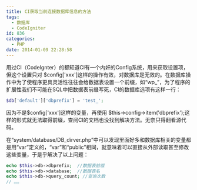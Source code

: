 ```yaml
---
title: CI获取当前连接数据库信息的方法
tags:
  - 数据库
  - CodeIgniter
id: 836
categories:
  - PHP
date: 2014-01-09 22:28:58
---
```


用过CI（CodeIgnter）的都知道CI有一个内奸的Config系统，用来获取设置项，但这个设置只对 $config['xxx']这样的操作有效，对数据库是无效的。在数据库操作中为了使程序更具灵活性往往会给数据表设置一个前缀，如“wp_”，为了程序的扩展性我们不可能在SQL中把数据表前缀写死，CI的数据库选项有这样一行：

```php
$db['default']['dbprefix'] = 'test_';
```

因为不是$config['xxx']这样的变量，再使用 $this->config->item('dbprefix');这样的形式就无法取得前缀，查阅CI的文档也没找到解决方法。无奈只得翻看源代码。

在“system/database/DB_dirver.php”中可以发现里面好多和数据库相关的变量都是用“var”定义的，“var”和“public”相同，就意味着可以直接从外部读取甚至修改这些变量，于是乎解决了以上问题：

```php
echo $this->db->dbprefix;  //数据表前缀
echo $this->db->database;  //数据表名
echo $this->db->query_count; //查询次数
// ……
```
